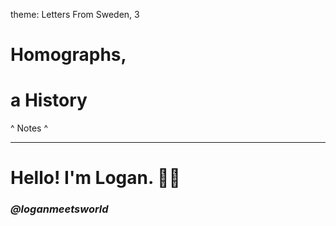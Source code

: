 theme: Letters From Sweden, 3

# Homographs,
# a History

^ Notes
^ 

---

# Hello! I'm Logan. 👋🏻

### _@loganmeetsworld_
